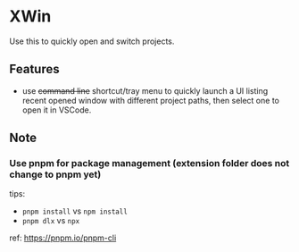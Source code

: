 # XWin 

Use this to quickly open and switch projects. 

## Features

- use ~~command line~~ shortcut/tray menu to quickly launch a UI listing recent opened window with different project paths, then select one to open it in VSCode.

## Note

### Use pnpm for package management (extension folder does not change to pnpm yet)

tips:
- `pnpm install` vs `npm install`
- `pnpm dlx` vs `npx` 

ref: https://pnpm.io/pnpm-cli

